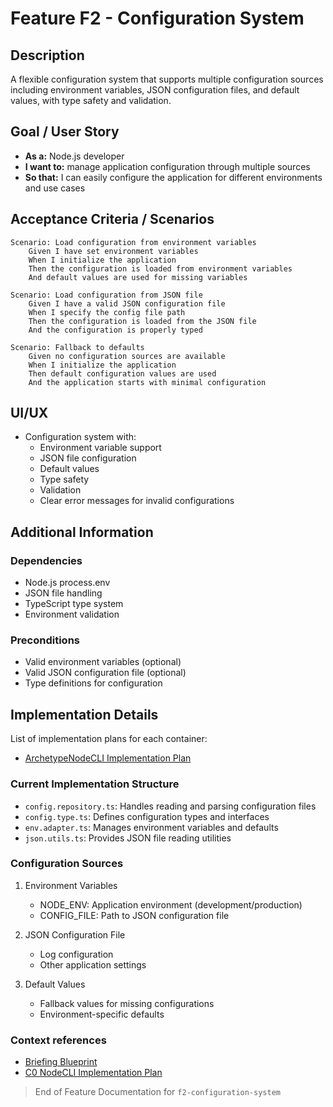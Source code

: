 
# Feature F2 - Configuration System

## Description

A flexible configuration system that supports multiple configuration sources including environment variables, JSON configuration files, and default values, with type safety and validation.

## Goal / User Story

- **As a:** Node.js developer
- **I want to:** manage application configuration through multiple sources
- **So that:** I can easily configure the application for different environments and use cases

## Acceptance Criteria / Scenarios

```gherkin
Scenario: Load configuration from environment variables
    Given I have set environment variables
    When I initialize the application
    Then the configuration is loaded from environment variables
    And default values are used for missing variables

Scenario: Load configuration from JSON file
    Given I have a valid JSON configuration file
    When I specify the config file path
    Then the configuration is loaded from the JSON file
    And the configuration is properly typed

Scenario: Fallback to defaults
    Given no configuration sources are available
    When I initialize the application
    Then default configuration values are used
    And the application starts with minimal configuration
```

## UI/UX

- Configuration system with:
  - Environment variable support
  - JSON file configuration
  - Default values
  - Type safety
  - Validation
  - Clear error messages for invalid configurations

## Additional Information

### Dependencies
- Node.js process.env
- JSON file handling
- TypeScript type system
- Environment validation

### Preconditions
- Valid environment variables (optional)
- Valid JSON configuration file (optional)
- Type definitions for configuration

## Implementation Details

List of implementation plans for each container:
- [ArchetypeNodeCLI Implementation Plan](/containers/archetype-node-cli/docs/f2-configuration-system.plan.md)

### Current Implementation Structure
- `config.repository.ts`: Handles reading and parsing configuration files
- `config.type.ts`: Defines configuration types and interfaces
- `env.adapter.ts`: Manages environment variables and defaults
- `json.utils.ts`: Provides JSON file reading utilities

### Configuration Sources
1. Environment Variables
   - NODE_ENV: Application environment (development/production)
   - CONFIG_FILE: Path to JSON configuration file

2. JSON Configuration File
   - Log configuration
   - Other application settings

3. Default Values
   - Fallback values for missing configurations
   - Environment-specific defaults

### Context references

- [Briefing Blueprint](/docs/briefing.blueprint.md)
- [C0 NodeCLI Implementation Plan](/c0-node-cli/docs/f2-configuration-system.plan.md)

> End of Feature Documentation for `f2-configuration-system` 